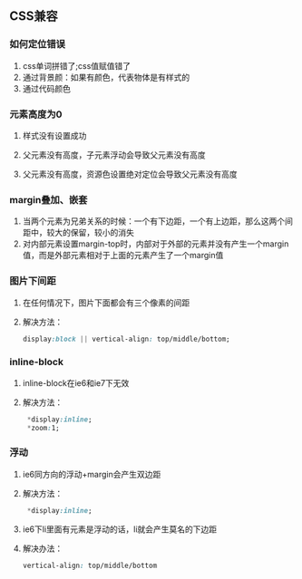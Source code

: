## CSS兼容

### 如何定位错误

1. css单词拼错了;css值赋值错了
2. 通过背景颜：如果有颜色，代表物体是有样式的
3. 通过代码颜色

###  元素高度为0

1. 样式没有设置成功

2. 父元素没有高度，子元素浮动会导致父元素没有高度

3. 父元素没有高度，资源色设置绝对定位会导致父元素没有高度


###  margin叠加、嵌套

1.  当两个元素为兄弟关系的时候：一个有下边距，一个有上边距，那么这两个间距中，较大的保留，较小的消失
2.  对内部元素设置margin-top时，内部对于外部的元素并没有产生一个margin值，而是外部元素相对于上面的元素产生了一个margin值

###  图片下间距

1.  在任何情况下，图片下面都会有三个像素的间距

2.  解决方法：

    ```css
    display:block || vertical-align: top/middle/bottom;
    ```

 ### inline-block

1. inline-block在ie6和ie7下无效

2. 解决方法：

   ```css
    *display:inline;
    *zoom:1;
   ```

### 浮动

1. ie6同方向的浮动+margin会产生双边距

2. 解决方法：

   ```css
    *display:inline;
   ```

3. ie6下li里面有元素是浮动的话，li就会产生莫名的下边距

4. 解决办法：

   ```css
   vertical-align: top/middle/bottom
   ```

   ​